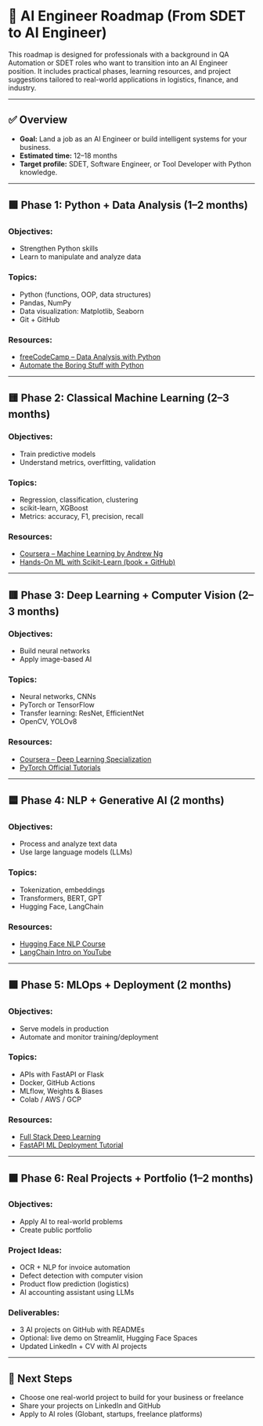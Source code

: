 # 🧠 AI Engineer Roadmap (From SDET to AI Engineer)

This roadmap is designed for professionals with a background in QA Automation or SDET roles who want to transition into an AI Engineer position. It includes practical phases, learning resources, and project suggestions tailored to real-world applications in logistics, finance, and industry.

---

## ✅ Overview
- **Goal:** Land a job as an AI Engineer or build intelligent systems for your business.
- **Estimated time:** 12–18 months
- **Target profile:** SDET, Software Engineer, or Tool Developer with Python knowledge.

---

## 🟩 Phase 1: Python + Data Analysis (1–2 months)
### Objectives:
- Strengthen Python skills
- Learn to manipulate and analyze data

### Topics:
- Python (functions, OOP, data structures)
- Pandas, NumPy
- Data visualization: Matplotlib, Seaborn
- Git + GitHub

### Resources:
- [freeCodeCamp – Data Analysis with Python](https://www.freecodecamp.org/learn/data-analysis-with-python/)
- [Automate the Boring Stuff with Python](https://automatetheboringstuff.com/)

---

## 🟨 Phase 2: Classical Machine Learning (2–3 months)
### Objectives:
- Train predictive models
- Understand metrics, overfitting, validation

### Topics:
- Regression, classification, clustering
- scikit-learn, XGBoost
- Metrics: accuracy, F1, precision, recall

### Resources:
- [Coursera – Machine Learning by Andrew Ng](https://www.coursera.org/learn/machine-learning)
- [Hands-On ML with Scikit-Learn (book + GitHub)](https://github.com/ageron/handson-ml2)

---

## 🟥 Phase 3: Deep Learning + Computer Vision (2–3 months)
### Objectives:
- Build neural networks
- Apply image-based AI

### Topics:
- Neural networks, CNNs
- PyTorch or TensorFlow
- Transfer learning: ResNet, EfficientNet
- OpenCV, YOLOv8

### Resources:
- [Coursera – Deep Learning Specialization](https://www.coursera.org/specializations/deep-learning)
- [PyTorch Official Tutorials](https://pytorch.org/tutorials/)

---

## 🟦 Phase 4: NLP + Generative AI (2 months)
### Objectives:
- Process and analyze text data
- Use large language models (LLMs)

### Topics:
- Tokenization, embeddings
- Transformers, BERT, GPT
- Hugging Face, LangChain

### Resources:
- [Hugging Face NLP Course](https://huggingface.co/learn/nlp-course)
- [LangChain Intro on YouTube](https://www.youtube.com/watch?v=6zQ4b6jJfd8)

---

## 🟧 Phase 5: MLOps + Deployment (2 months)
### Objectives:
- Serve models in production
- Automate and monitor training/deployment

### Topics:
- APIs with FastAPI or Flask
- Docker, GitHub Actions
- MLflow, Weights & Biases
- Colab / AWS / GCP

### Resources:
- [Full Stack Deep Learning](https://fullstackdeeplearning.com/)
- [FastAPI ML Deployment Tutorial](https://www.youtube.com/watch?v=0sOvCWFmrtA)

---

## 🟫 Phase 6: Real Projects + Portfolio (1–2 months)
### Objectives:
- Apply AI to real-world problems
- Create public portfolio

### Project Ideas:
- OCR + NLP for invoice automation
- Defect detection with computer vision
- Product flow prediction (logistics)
- AI accounting assistant using LLMs

### Deliverables:
- 3 AI projects on GitHub with READMEs
- Optional: live demo on Streamlit, Hugging Face Spaces
- Updated LinkedIn + CV with AI projects

---

## 🏁 Next Steps
- Choose one real-world project to build for your business or freelance
- Share your projects on LinkedIn and GitHub
- Apply to AI roles (Globant, startups, freelance platforms)
